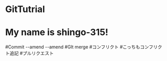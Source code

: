 # GitTutrial
# My name is shingo-315!
#Commit --amend --amend
#GIt merge
#コンフリクト
#こっちもコンフリクト追記
#プルリクエスト
